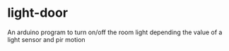 # light-door
An arduino program to turn on/off the room light depending the value of a light sensor and pir motion
